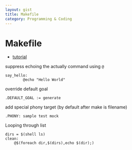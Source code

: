 ```yaml
---
layout: gist
title: Makefile
category: Programming & Coding
---
```


# Makefile

- [tutorial](https://opensource.com/article/18/8/what-how-makefile)

suppress echoing the actually command using `@`
```make
say_hello:
        @echo "Hello World"
```

override default goal
```make
.DEFAULT_GOAL := generate
```

add special phony target (by default after make is filename)
```make
.PHONY: sample test mock
```

Looping through list
```make
dirs = $(shell ls)
clean:
    @$(foreach dir,$(dirs),echo $(dir);)
```
